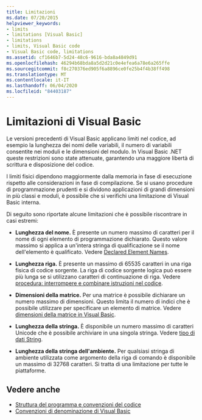 ```yaml
---
title: Limitazioni
ms.date: 07/20/2015
helpviewer_keywords:
- limits
- limitations [Visual Basic]
- limitations
- limits, Visual Basic code
- Visual Basic code, limitations
ms.assetid: cf1646b7-5d24-48c6-9616-bda8a4849d91
ms.openlocfilehash: 46294b68bda8a5d2d21c0e4efea6a78e6a265ffe
ms.sourcegitcommit: f8c270376ed905f6a8896ce0fe25b4f4b38ff498
ms.translationtype: MT
ms.contentlocale: it-IT
ms.lasthandoff: 06/04/2020
ms.locfileid: "84403187"
---
```

# <a name="visual-basic-limitations"></a>Limitazioni di Visual Basic
Le versioni precedenti di Visual Basic applicano limiti nel codice, ad esempio la lunghezza dei nomi delle variabili, il numero di variabili consentite nei moduli e le dimensioni del modulo. In Visual Basic .NET queste restrizioni sono state attenuate, garantendo una maggiore libertà di scrittura e disposizione del codice.  
  
 I limiti fisici dipendono maggiormente dalla memoria in fase di esecuzione rispetto alle considerazioni in fase di compilazione. Se si usano procedure di programmazione prudenti e si dividono applicazioni di grandi dimensioni in più classi e moduli, è possibile che si verifichi una limitazione di Visual Basic interna.  
  
 Di seguito sono riportate alcune limitazioni che è possibile riscontrare in casi estremi:  
  
- **Lunghezza del nome.** È presente un numero massimo di caratteri per il nome di ogni elemento di programmazione dichiarato. Questo valore massimo si applica a un'intera stringa di qualificazione se il nome dell'elemento è qualificato. Vedere [Declared Element Names](../language-features/declared-elements/declared-element-names.md).  
  
- **Lunghezza riga.** È presente un massimo di 65535 caratteri in una riga fisica di codice sorgente. La riga di codice sorgente logica può essere più lunga se si utilizzano caratteri di continuazione di riga. Vedere [procedura: interrompere e combinare istruzioni nel codice](how-to-break-and-combine-statements-in-code.md).  
  
- **Dimensioni della matrice.** Per una matrice è possibile dichiarare un numero massimo di dimensioni. Questo limita il numero di indici che è possibile utilizzare per specificare un elemento di matrice. Vedere [dimensioni della matrice in Visual Basic](../language-features/arrays/array-dimensions.md).  
  
- **Lunghezza della stringa.** È disponibile un numero massimo di caratteri Unicode che è possibile archiviare in una singola stringa. Vedere [tipo di dati String](../../language-reference/data-types/string-data-type.md).  
  
- **Lunghezza della stringa dell'ambiente.** Per qualsiasi stringa di ambiente utilizzata come argomento della riga di comando è disponibile un massimo di 32768 caratteri. Si tratta di una limitazione per tutte le piattaforme.  
  
## <a name="see-also"></a>Vedere anche

- [Struttura del programma e convenzioni del codice](program-structure-and-code-conventions.md)
- [Convenzioni di denominazione di Visual Basic](naming-conventions.md)
